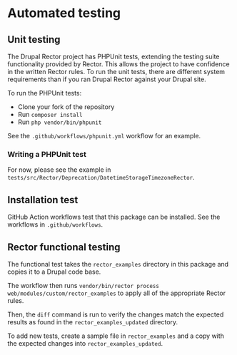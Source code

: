 # Automated testing

## Unit testing

The Drupal Rector project has PHPUnit tests, extending the testing suite functionality provided by Rector. This allows
the project to have confidence in the written Rector rules. To run the unit tests, there are different system requirements
than if you ran Drupal Rector against your Drupal site.

To run the PHPUnit tests:

* Clone your fork of the repository
* Run `composer install`
* Run `php vendor/bin/phpunit`

See the `.github/workflows/phpunit.yml` workflow for an example.

### Writing a PHPUnit test

For now, please see the example in `tests/src/Rector/Deprecation/DatetimeStorageTimezoneRector`.

## Installation test

GitHub Action workflows test that this package can be installed. See the workflows in `.github/workflows`.

## Rector functional testing

The functional test takes the `rector_examples` directory in this package and copies it to a Drupal code base.

The workflow then runs `vendor/bin/rector process web/modules/custom/rector_examples` to apply all of the appropriate Rector rules.

Then, the `diff` command is run to verify the changes match the expected results as found in the `rector_examples_updated` directory.

To add new tests, create a sample file in `rector_examples` and a copy with the expected changes into `rector_examples_updated`.
